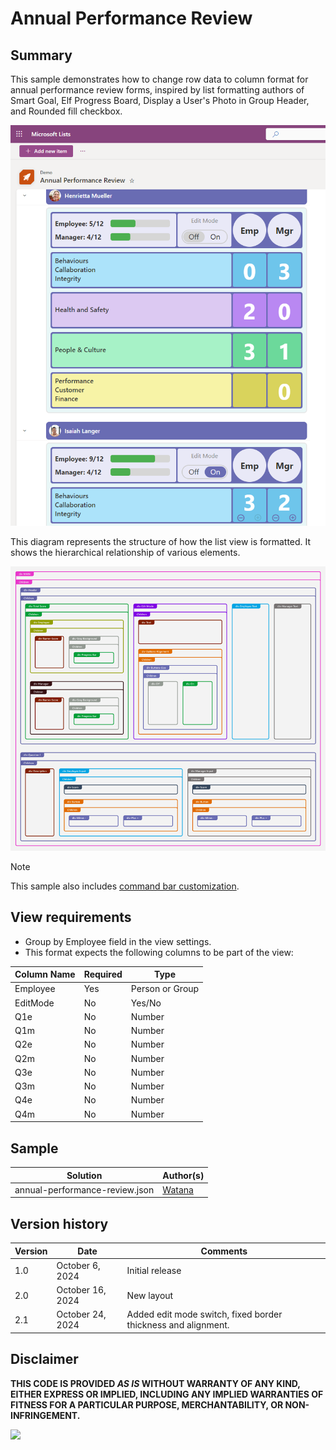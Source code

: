 # Annual Performance Review

## Summary

This sample demonstrates how to change row data to column format for annual performance review forms, inspired by list formatting authors of Smart Goal, Elf Progress Board, Display a User's Photo in Group Header, and Rounded fill checkbox.

![screenshot of the sample](./assets/screenshot.png)

This diagram represents the structure of how the list view is formatted. It shows the hierarchical relationship of various elements.

![sample structure diagram](./assets/diagram.png)

> [!NOTE]
> This sample also includes [command bar customization](https://learn.microsoft.com/en-us/sharepoint/dev/declarative-customization/view-commandbar-formatting).

## View requirements

- Group by Employee field in the view settings.
- This format expects the following columns to be part of the view:

Column Name | Required | Type
----------- | -------- | ----
Employee    | Yes      | Person or Group
EditMode    | No       | Yes/No
Q1e         | No       | Number
Q1m         | No       | Number
Q2e         | No       | Number
Q2m         | No       | Number
Q3e         | No       | Number
Q3m         | No       | Number
Q4e         | No       | Number
Q4m         | No       | Number

## Sample

Solution|Author(s)
--------|---------
annual-performance-review.json | [Watana](https://github.com/watana2)

## Version history

Version|Date|Comments
-------|----|--------
1.0    |October 6, 2024|Initial release
2.0    |October 16, 2024|New layout
2.1    |October 24, 2024|Added edit mode switch, fixed border thickness and alignment.

## Disclaimer
**THIS CODE IS PROVIDED *AS IS* WITHOUT WARRANTY OF ANY KIND, EITHER EXPRESS OR IMPLIED, INCLUDING ANY IMPLIED WARRANTIES OF FITNESS FOR A PARTICULAR PURPOSE, MERCHANTABILITY, OR NON-INFRINGEMENT.**

<img src="https://pnptelemetry.azurewebsites.net/list-formatting/view-samples/annual-performance-review" />

